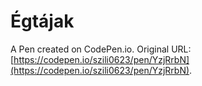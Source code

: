 # Égtájak

A Pen created on CodePen.io. Original URL: [https://codepen.io/szili0623/pen/YzjRrbN](https://codepen.io/szili0623/pen/YzjRrbN).

